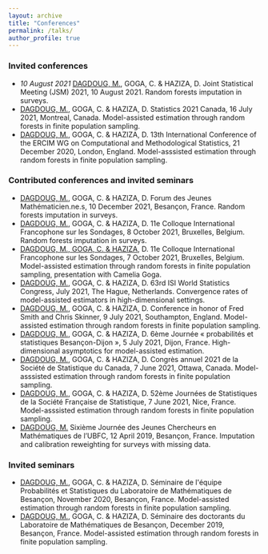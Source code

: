 ```yaml
---
layout: archive
title: "Conferences"
permalink: /talks/
author_profile: true
---
```


### Invited conferences

- *10 August 2021* <ins> DAGDOUG, M.</ins>, GOGA, C. & HAZIZA, D. Joint Statistical Meeting (JSM) 2021, 10 August 2021. Random forests imputation in surveys. 
- <ins> DAGDOUG, M.</ins>, GOGA, C. & HAZIZA, D. Statistics 2021 Canada, 16 July 2021, Montreal, Canada. Model-assisted estimation through random forests in finite population sampling. 
- <ins> DAGDOUG, M.</ins>, GOGA, C. & HAZIZA, D. 13th International Conference of the ERCIM WG on Computational and Methodological Statistics, 21 December 2020, London, England. Model-asssisted estimation through random forests in finite population sampling. 


### Contributed conferences and invited seminars

- <ins> DAGDOUG, M.</ins>, GOGA, C. & HAZIZA, D. Forum des Jeunes Mathématicien.ne.s, 10 December 2021, Besançon, France. Random forests imputation in surveys. 
- <ins> DAGDOUG, M.</ins>, GOGA, C. & HAZIZA, D. 11e Colloque International Francophone sur les Sondages, 8 October 2021, Bruxelles, Belgium. Random forests imputation in surveys. 
- <ins> DAGDOUG, M., <ins> GOGA, C. </ins>& HAZIZA</ins>, D. 11e Colloque International Francophone sur les Sondages, 7 October 2021, Bruxelles, Belgium. Model-assisted estimation through random forests in finite population sampling, presentation with Camelia Goga. 
- <ins> DAGDOUG, M.</ins>, GOGA, C. & HAZIZA, D. 63rd ISI World Statistics Congress, July 2021, The Hague, Netherlands. Convergence rates of model-assisted estimators in high-dimensional settings. 
- <ins> DAGDOUG, M.</ins>, GOGA, C. & HAZIZA, D. Conference in honor of Fred Smith and Chris Skinner, 9 July 2021, Southampton, England. Model-assisted estimation through random forests in finite population sampling. 
- <ins> DAGDOUG, M.</ins>, GOGA, C. & HAZIZA, D. 6ème Journée « probabilités et statistiques Besançon-Dijon », 5 July 2021, Dijon, France. High-dimensional asymptotics for model-assisted estimation. 
- <ins> DAGDOUG, M.</ins>, GOGA, C. & HAZIZA, D. Congrès annuel 2021 de la Société de Statistique du Canada, 7 June 2021, Ottawa, Canada. Model-asssisted estimation through random forests in finite population sampling. 
- <ins> DAGDOUG, M.</ins>, GOGA, C. & HAZIZA, D. 52ème Journées de Statistiques de la Société Française de Statistique, 7 June 2021, Nice, France. Model-asssisted estimation through random forests in finite population sampling. 
- <ins> DAGDOUG, M.</ins> Sixième Journée des Jeunes Chercheurs en Mathématiques de l’UBFC, 12 April 2019, Besançon, France. Imputation and calibration reweighting for surveys with missing data.

### Invited seminars

- <ins> DAGDOUG, M.</ins>, GOGA, C. & HAZIZA, D. Séminaire de l'équipe Probabilités et Statistiques du Laboratoire de Mathématiques de Besançon, November 2020, Besançon, France. Model-assisted estimation through random forests in finite population sampling.
- <ins> DAGDOUG, M.</ins>, GOGA, C. & HAZIZA, D. Séminaire des doctorants du Laboratoire de Mathématiques de Besançon, December 2019, Besançon, France. Model-assisted estimation through random forests in finite population sampling.
